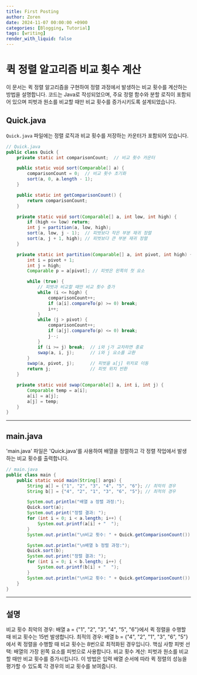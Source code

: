 ```yaml
---
title: First Posting
author: Zoren
date: 2024-11-07 00:00:00 +0900
categories: [Blogging, Tutorial]
tags: [writing]
render_with_liquid: false
---
```


# 퀵 정렬 알고리즘 비교 횟수 계산

이 문서는 퀵 정렬 알고리즘을 구현하여 정렬 과정에서 발생하는 비교 횟수를 계산하는 방법을 설명합니다. 코드는 Java로 작성되었으며, 주요 정렬 함수와 분할 로직이 포함되어 있으며 피벗과 원소를 비교할 때만 비교 횟수를 증가시키도록 설계되었습니다.



## Quick.java

`Quick.java` 파일에는 정렬 로직과 비교 횟수를 저장하는 카운터가 포함되어 있습니다.

```java
// Quick.java
public class Quick {
    private static int comparisonCount;  // 비교 횟수 카운터

    public static void sort(Comparable[] a) {
        comparisonCount = 0;  // 비교 횟수 초기화
        sort(a, 0, a.length - 1);
    }

    public static int getComparisonCount() {
        return comparisonCount;
    }

    private static void sort(Comparable[] a, int low, int high) {
        if (high <= low) return;
        int j = partition(a, low, high);
        sort(a, low, j - 1);  // 피벗보다 작은 부분 재귀 정렬
        sort(a, j + 1, high); // 피벗보다 큰 부분 재귀 정렬
    }

    private static int partition(Comparable[] a, int pivot, int high) {
        int i = pivot + 1;
        int j = high;
        Comparable p = a[pivot]; // 피벗은 왼쪽의 첫 요소

        while (true) {
            // 피벗과 비교할 때만 비교 횟수 증가
            while (i <= high) {
                comparisonCount++;
                if (a[i].compareTo(p) >= 0) break;
                i++;
            }
            while (j > pivot) {
                comparisonCount++;
                if (a[j].compareTo(p) <= 0) break;
                j--;
            }
            if (i >= j) break;  // i와 j가 교차하면 종료
            swap(a, i, j);      // i와 j 요소를 교환
        }
        swap(a, pivot, j);      // 피벗을 a[j] 위치로 이동
        return j;               // 피벗 위치 반환
    }

    private static void swap(Comparable[] a, int i, int j) {
        Comparable temp = a[i];
        a[i] = a[j];
        a[j] = temp;
    }
}
```

---

## main.java
'main.java' 파일은 'Quick.java'를 사용하여 배열을 정렬하고 각 정렬 작업에서 발생하는 비교 횟수를 출력합니다.

```java
// main.java
public class main {
    public static void main(String[] args) {
        String a[] = {"1", "2", "3", "4", "5", "6"}; // 최악의 경우
        String b[] = {"4", "2", "1", "3", "6", "5"}; // 최적의 경우

        System.out.println("배열 a 정렬 과정:");
        Quick.sort(a);
        System.out.print("정렬 결과: ");
        for (int i = 0; i < a.length; i++) {
            System.out.printf(a[i] + "  ");
        }
        System.out.println("\n비교 횟수: " + Quick.getComparisonCount());

        System.out.println("\n배열 b 정렬 과정:");
        Quick.sort(b);
        System.out.print("정렬 결과: ");
        for (int i = 0; i < b.length; i++) {
            System.out.printf(b[i] + "  ");
        }
        System.out.println("\n비교 횟수: " + Quick.getComparisonCount());
    }
}
```

---

## 설명
비교 횟수
최악의 경우: 배열 a = {"1", "2", "3", "4", "5", "6"}에서 퀵 정렬을 수행할 때 비교 횟수는 15번 발생합니다.
최적의 경우: 배열 b = {"4", "2", "1", "3", "6", "5"}에서 퀵 정렬을 수행할 때 비교 횟수는 8번으로 최적화된 경우입니다.
핵심 사항
피벗 선택: 배열의 가장 왼쪽 요소를 피벗으로 사용합니다.
비교 횟수 계산: 피벗과 원소를 비교할 때만 비교 횟수를 증가시킵니다.
이 방법은 입력 배열 순서에 따라 퀵 정렬의 성능을 평가할 수 있도록 각 경우의 비교 횟수를 보여줍니다.